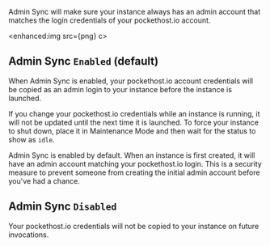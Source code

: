 <script>
    import png from './2024-10-06-09-11-52.png?enhanced'
</script>

Admin Sync will make sure your instance always has an admin account that matches the login credentials of your pockethost.io account.

<enhanced:img src={png} c>

## Admin Sync `Enabled` (default)

When Admin Sync is enabled, your pockethost.io account credentials will be copied as an admin login to your instance before the instance is launched.

If you change your pockethost.io credentials while an instance is running, it will not be updated until the next time it is launched. To force your instance to shut down, place it in Maintenance Mode and then wait for the status to show as `idle`.

Admin Sync is enabled by default. When an instance is first created, it will have an admin account matching your pockethost.io login. This is a security measure to prevent someone from creating the initial admin account before you've had a chance.

## Admin Sync `Disabled`

Your pockethost.io credentials will not be copied to your instance on future invocations.
